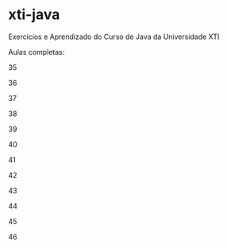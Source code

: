 # xti-java
Exercícios e Aprendizado do Curso de Java da Universidade XTI

Aulas completas:

35

36

37

38

39

40

41

42

43

44

45

46
